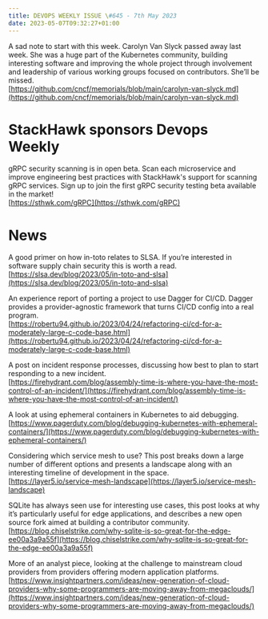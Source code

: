 ```yaml
---
title: DEVOPS WEEKLY ISSUE \#645 - 7th May 2023 
date: 2023-05-07T09:32:27+01:00
---
```



A sad note to start with this week. Carolyn Van Slyck passed away last week. She was a huge part of the Kubernetes community, building interesting software and improving the whole project through involvement and leadership of various working groups focused on contributors. She’ll be missed.
<br>[https://github.com/cncf/memorials/blob/main/carolyn-van-slyck.md](https://github.com/cncf/memorials/blob/main/carolyn-van-slyck.md)


StackHawk sponsors Devops Weekly
============================

gRPC security scanning is in open beta. Scan each microservice and improve engineering best practices with StackHawk's support for scanning gRPC services. Sign up to join the first gRPC security testing beta available in the market!
<br>[https://sthwk.com/gRPC](https://sthwk.com/gRPC)


News
====

A good primer on how in-toto relates to SLSA. If you’re interested in software supply chain security this is worth a read.
<br>[https://slsa.dev/blog/2023/05/in-toto-and-slsa](https://slsa.dev/blog/2023/05/in-toto-and-slsa)


An experience report of porting a project to use Dagger for CI/CD. Dagger provides a provider-agnostic framework that turns CI/CD config into a real program.
<br>[https://robertu94.github.io/2023/04/24/refactoring-ci/cd-for-a-moderately-large-c-code-base.html](https://robertu94.github.io/2023/04/24/refactoring-ci/cd-for-a-moderately-large-c-code-base.html)


A post on incident response processes, discussing how best to plan to start responding to a new incident.
<br>[https://firehydrant.com/blog/assembly-time-is-where-you-have-the-most-control-of-an-incident/](https://firehydrant.com/blog/assembly-time-is-where-you-have-the-most-control-of-an-incident/)


A look at using ephemeral containers in Kubernetes to aid debugging.
<br>[https://www.pagerduty.com/blog/debugging-kubernetes-with-ephemeral-containers/](https://www.pagerduty.com/blog/debugging-kubernetes-with-ephemeral-containers/)


Considering which service mesh to use? This post breaks down a large number of different options and presents a landscape along with an interesting timeline of development in the space.
<br>[https://layer5.io/service-mesh-landscape](https://layer5.io/service-mesh-landscape)


SQLite has always seen use for interesting use cases, this post looks at why it’s particularly useful for edge applications, and describes a new open source fork aimed at building a contributor community.
<br>[https://blog.chiselstrike.com/why-sqlite-is-so-great-for-the-edge-ee00a3a9a55f](https://blog.chiselstrike.com/why-sqlite-is-so-great-for-the-edge-ee00a3a9a55f)


More of an analyst piece, looking at the challenge to mainstream cloud providers from providers offering modern application platforms.
<br>[https://www.insightpartners.com/ideas/new-generation-of-cloud-providers-why-some-programmers-are-moving-away-from-megaclouds/](https://www.insightpartners.com/ideas/new-generation-of-cloud-providers-why-some-programmers-are-moving-away-from-megaclouds/)



